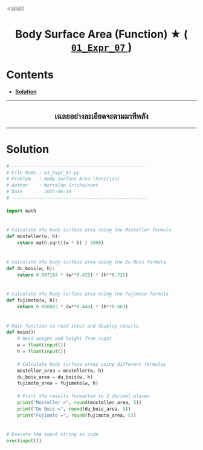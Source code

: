 <p align="left">
  <a href="../README.md">
    <img src="../../Z99-OTHERS/00-common/00-back.png" style="width:10%">
  </a>
</p>

<div align="center">
  <h1>
    Body Surface Area (Function) ★ (
      <a href="https://drive.google.com/file/d/1Y5w8Sg8FVCjdQD4DcAN8ckEvMk85V06Y/view?usp=drive_link">
        <code>01_Expr_07</code>
      </a>
    )
  </h1>
</div>

# Contents

-   [**Solution**](#solution)

---

<div align="center">
  <h2>เฉลยอย่างละเอียดจะตามมาทีหลัง</h2>
</div>

---

# Solution

```python
# --------------------------------------------------
# File Name : 01_Expr_07.py
# Problem   : Body Surface Area (Function)
# Author    : Worralop Srichainont
# Date      : 2025-06-10
# --------------------------------------------------

import math


# Calculate the body surface area using the Mosteller formula
def mosteller(w, h):
    return math.sqrt((w * h) / 3600)


# Calculate the body surface area using the Du Bois formula
def du_bois(w, h):
    return 0.007184 * (w**0.425) * (h**0.725)


# Calculate the body surface area using the Fujimoto formula
def fujimoto(w, h):
    return 0.008883 * (w**0.444) * (h**0.663)


# Main function to read input and display results
def main():
    # Read weight and height from input
    w = float(input())
    h = float(input())

    # Calculate body surface areas using different formulas
    mosteller_area = mosteller(w, h)
    du_bois_area = du_bois(w, h)
    fujimoto_area = fujimoto(w, h)

    # Print the results formatted to 2 decimal places
    print("Mosteller =", round(mosteller_area, 5))
    print("Du Bois =", round(du_bois_area, 5))
    print("Fujimoto =", round(fujimoto_area, 5))


# Execute the input string as code
exec(input())
```

